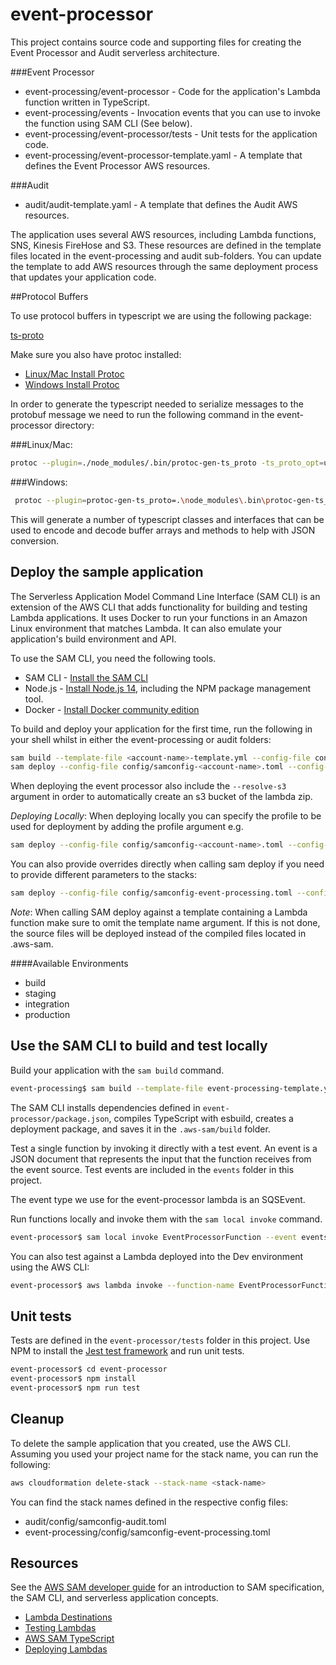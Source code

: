 # event-processor

This project contains source code and supporting files for creating the Event Processor and Audit serverless architecture.

###Event Processor
- event-processing/event-processor - Code for the application's Lambda function written in TypeScript.
- event-processing/events - Invocation events that you can use to invoke the function using SAM CLI (See below).
- event-processing/event-processor/tests - Unit tests for the application code. 
- event-processing/event-processor-template.yaml - A template that defines the Event Processor AWS resources.

###Audit
- audit/audit-template.yaml - A template that defines the Audit AWS resources.

The application uses several AWS resources, including Lambda functions, SNS, Kinesis FireHose and S3. These resources are defined in the template files located in the event-processing and audit sub-folders. You can update the template to add AWS resources through the same deployment process that updates your application code.

##Protocol Buffers

To use protocol buffers in typescript we are using the following package:

[ts-proto](https://github.com/stephenh/ts-proto)

Make sure you also have protoc installed:

- [Linux/Mac Install Protoc](https://formulae.brew.sh/formula/protobuf)
- [Windows Install Protoc](https://community.chocolatey.org/packages/protoc)

In order to generate the typescript needed to serialize messages to the protobuf message we need to run the following command in the event-processor directory:

###Linux/Mac:
```bash
protoc --plugin=./node_modules/.bin/protoc-gen-ts_proto -ts_proto_opt=useDate=true,esModuleInterop=true,snakeToCamel=false,useExactTypes=false,unknownFields=true --ts_proto_out=. ./protobuf/audit-event.proto
```

###Windows:
```bash
 protoc --plugin=protoc-gen-ts_proto=.\node_modules\.bin\protoc-gen-ts_proto.cmd --ts_proto_opt=useDate=true,esModuleInterop=true,snakeToCamel=false,useExactTypes=false,unknownFields=true --ts_proto_out=. ./protobuf/audit-event.proto
```

This will generate a number of typescript classes and interfaces that can be used to encode and decode buffer arrays and methods to help with JSON conversion.

## Deploy the sample application

The Serverless Application Model Command Line Interface (SAM CLI) is an extension of the AWS CLI that adds functionality for building and testing Lambda applications. It uses Docker to run your functions in an Amazon Linux environment that matches Lambda. It can also emulate your application's build environment and API.

To use the SAM CLI, you need the following tools.

* SAM CLI - [Install the SAM CLI](https://docs.aws.amazon.com/serverless-application-model/latest/developerguide/serverless-sam-cli-install.html)
* Node.js - [Install Node.js 14](https://nodejs.org/en/), including the NPM package management tool.
* Docker - [Install Docker community edition](https://hub.docker.com/search/?type=edition&offering=community)

To build and deploy your application for the first time, run the following in your shell whilst in either the event-processing or audit folders:

```bash
sam build --template-file <account-name>-template.yml --config-file config/samconfig-<account-name>.toml --config-env "<environment name>"
sam deploy --config-file config/samconfig-<account-name>.toml --config-env "<environment name>"
```
When deploying the event processor also include the `--resolve-s3` argument in order to automatically create an s3 bucket of the lambda zip.

*Deploying Locally*: When deploying locally you can specify the profile to be used for deployment by adding the profile argument e.g.

```bash
sam deploy --config-file config/samconfig-<account-name>.toml --config-env "<environment name>" --profile di-dev-event-processing-admin
```

You can also provide overrides directly when calling sam deploy if you need to provide different parameters to the stacks:

```bash
sam deploy --config-file config/samconfig-event-processing.toml --config-env "develop" --profile di-dev-admin --resolve-s3 --parameter-overrides ParameterKey=AuditAccountARN,ParameterValue=<ARN of account IAM root> ParameterKey=Environment,ParameterValue=<Environment>
```

*Note*: When calling SAM deploy against a template containing a Lambda function make sure to omit the template name argument. If this is not done, the source files will be deployed instead of the compiled files located in .aws-sam.

####Available Environments

- build
- staging
- integration
- production

## Use the SAM CLI to build and test locally

Build your application with the `sam build` command.

```bash
event-processing$ sam build --template-file event-processing-template.yml --config-file config/samconfig-event-processing.toml --config-env "develop"
```

The SAM CLI installs dependencies defined in `event-processor/package.json`, compiles TypeScript with esbuild, creates a deployment package, and saves it in the `.aws-sam/build` folder.

Test a single function by invoking it directly with a test event. An event is a JSON document that represents the input that the function receives from the event source. Test events are included in the `events` folder in this project.

The event type we use for the event-processor lambda is an SQSEvent.

Run functions locally and invoke them with the `sam local invoke` command.

```bash
event-processor$ sam local invoke EventProcessorFunction --event events/event.json
```
You can also test against a Lambda deployed into the Dev environment using the AWS CLI:

```bash
event-processor$ aws lambda invoke --function-name EventProcessorFunction --invocation-type Event --payload "<base64 encoded event json>" outfile.txt --profile <AWSProfileForTheTargetAccount>
```

## Unit tests

Tests are defined in the `event-processor/tests` folder in this project. Use NPM to install the [Jest test framework](https://jestjs.io/) and run unit tests.

```bash
event-processor$ cd event-processor
event-processor$ npm install
event-processor$ npm run test
```

## Cleanup

To delete the sample application that you created, use the AWS CLI. Assuming you used your project name for the stack name, you can run the following:

```bash
aws cloudformation delete-stack --stack-name <stack-name>
```

You can find the stack names defined in the respective config files:

- audit/config/samconfig-audit.toml
- event-processing/config/samconfig-event-processing.toml

## Resources

See the [AWS SAM developer guide](https://docs.aws.amazon.com/serverless-application-model/latest/developerguide/what-is-sam.html) for an introduction to SAM specification, the SAM CLI, and serverless application concepts.

- [Lambda Destinations](https://aws.amazon.com/blogs/compute/introducing-aws-lambda-destinations/)
- [Testing Lambdas](https://www.trek10.com/blog/lambda-destinations-what-we-learned-the-hard-way)
- [AWS SAM TypeScript](https://aws.amazon.com/blogs/compute/building-typescript-projects-with-aws-sam-cli/)
- [Deploying Lambdas](https://docs.aws.amazon.com/serverless-application-model/latest/developerguide/sam-cli-command-reference-sam-deploy.html)